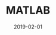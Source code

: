 ---
title: "MATLAB"
collection: teaching
type: "Teaching Assistent"
permalink: /teaching/2022_mat
venue: "University of Trieste"
date: 2019-02-01
item: 1
location: "Trieste, Italy"
---